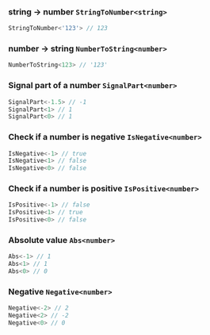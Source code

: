 
### string -> number `StringToNumber<string>`


``` typescript
StringToNumber<'123'> // 123
```

			
### number -> string `NumberToString<number>`


``` typescript
NumberToString<123> // '123'
```

			
### Signal part of a number `SignalPart<number>`


``` typescript
SignalPart<-1.5> // -1
SignalPart<1> // 1
SignalPart<0> // 1
```

			
### Check if a number is negative `IsNegative<number>`


``` typescript
IsNegative<-1> // true
IsNegative<1> // false
IsNegative<0> // false
```

			
### Check if a number is positive `IsPositive<number>`


``` typescript
IsPositive<-1> // false
IsPositive<1> // true
IsPositive<0> // false
```

			
### Absolute value `Abs<number>`


``` typescript
Abs<-1> // 1
Abs<1> // 1
Abs<0> // 0
```

			
### Negative `Negative<number>`


``` typescript
Negative<-2> // 2
Negative<2> // -2
Negative<0> // 0
```

			